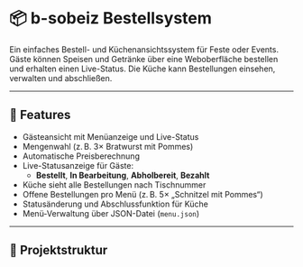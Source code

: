 # 📦 b-sobeiz Bestellsystem

Ein einfaches Bestell- und Küchenansichtssystem für Feste oder Events. Gäste können Speisen und Getränke über eine Weboberfläche bestellen und erhalten einen Live-Status. Die Küche kann Bestellungen einsehen, verwalten und abschließen.

---

## 🚀 Features

- Gästeansicht mit Menüanzeige und Live-Status
- Mengenwahl (z. B. 3× Bratwurst mit Pommes)
- Automatische Preisberechnung
- Live-Statusanzeige für Gäste:
  - **Bestellt**, **In Bearbeitung**, **Abholbereit**, **Bezahlt**
- Küche sieht alle Bestellungen nach Tischnummer
- Offene Bestellungen pro Menü (z. B. 5× „Schnitzel mit Pommes“)
- Statusänderung und Abschlussfunktion für Küche
- Menü-Verwaltung über JSON-Datei (`menu.json`)

---

## 📁 Projektstruktur
